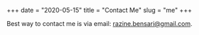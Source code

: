 +++
date = "2020-05-15"
title = "Contact Me"
slug = "me"
+++

Best way to contact me is via email: razine.bensari@gmail.com.
